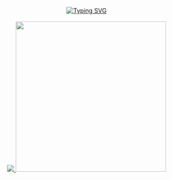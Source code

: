 <!-- I do mobile dev and robotic's. -->

<p align="center">
<a href="https://github.com/frostdev03">
    <img src="https://readme-typing-svg.demolab.com?font=Georgia&size=18&duration=2000&pause=100&multiline=true&width=500&height=80&lines=Fahril+Tanzil;Applied+Electronic+Student;Mobile+Dev+%7C+Computer+Vision+%7C+Robotics" alt="Typing SVG" />
</a>
<br/>
<br/> 

<a href="https://github.com/frostdev03">
    <img src="https://github-stats-alpha.vercel.app/api?username=frostdev03&cc=22272e&tc=37BCF6&ic=fff&bc=0000">
    <img src="https://github-readme-stats.vercel.app/api/top-langs/?username=frostdev03&theme=react&show_icons=true&hide_border=true&layout=compact" width="350">
</a>
</p>

<!--   <img src="https://github-readme-streak-stats.herokuapp.com/?user=frostdev03&theme=react&hide_border=true&layout=compact" width="490"> -->


